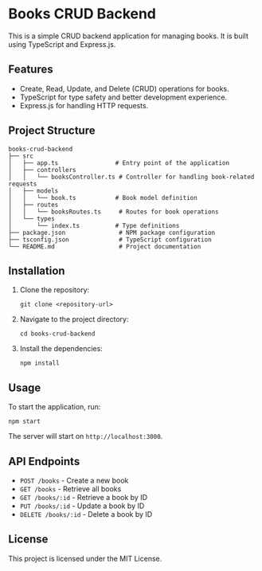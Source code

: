 # Books CRUD Backend

This is a simple CRUD backend application for managing books. It is built using TypeScript and Express.js.

## Features

- Create, Read, Update, and Delete (CRUD) operations for books.
- TypeScript for type safety and better development experience.
- Express.js for handling HTTP requests.

## Project Structure

```
books-crud-backend
├── src
│   ├── app.ts                # Entry point of the application
│   ├── controllers
│   │   └── booksController.ts # Controller for handling book-related requests
│   ├── models
│   │   └── book.ts           # Book model definition
│   ├── routes
│   │   └── booksRoutes.ts     # Routes for book operations
│   └── types
│       └── index.ts          # Type definitions
├── package.json               # NPM package configuration
├── tsconfig.json              # TypeScript configuration
└── README.md                  # Project documentation
```

## Installation

1. Clone the repository:
   ```
   git clone <repository-url>
   ```

2. Navigate to the project directory:
   ```
   cd books-crud-backend
   ```

3. Install the dependencies:
   ```
   npm install
   ```

## Usage

To start the application, run:
```
npm start
```

The server will start on `http://localhost:3000`.

## API Endpoints

- `POST /books` - Create a new book
- `GET /books` - Retrieve all books
- `GET /books/:id` - Retrieve a book by ID
- `PUT /books/:id` - Update a book by ID
- `DELETE /books/:id` - Delete a book by ID

## License

This project is licensed under the MIT License.